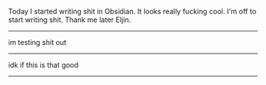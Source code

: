 Today I started writing shit in Obsidian. 
It looks really fucking cool. 
I'm off to start writing shit. Thank me later Eljin.

---

im testing shit out

---

idk if this is that good 

---
